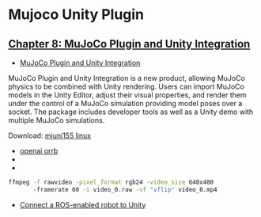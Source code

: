 # Mujoco Unity Plugin

## [Chapter 8:  MuJoCo Plugin and Unity Integration](https://github.com/clvrai/furniture/tree/dev)


- [MuJoCo Plugin and Unity Integration](https://www.roboti.us/index.html)

MuJoCo Plugin and Unity Integration is a new product, allowing MuJoCo physics to be combined with Unity rendering. Users can import MuJoCo models in the Unity Editor, adjust their visual properties, and render them under the control of a MuJoCo simulation providing model poses over a socket. The package includes developer tools as well as a Unity demo with multiple MuJoCo simulations.

Download: [mjuni155 linux](https://www.roboti.us/download/mjuni155_linux.zip)

- [openai orrb](https://github.com/openai/orrb)
- []()
- []()


```bash
ffmpeg -f rawvideo -pixel_format rgb24 -video_size 640x480 
       -framerate 60 -i video_0.raw -vf "vflip" video_0.mp4    
```

- [Connect a ROS-enabled robot to Unity ](https://github.com/h2r/ros_reality)